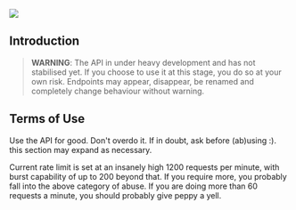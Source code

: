 ![](https://i.imgur.com/0FXGl6P.png)

## Introduction

> **WARNING**: The API in under heavy development and has not stabilised yet. If you choose to use it at this stage, you do so at your own risk. Endpoints may appear, disappear, be renamed and completely change behaviour without warning.

## Terms of Use

Use the API for good. Don't overdo it. If in doubt, ask before (ab)using :). this section may expand as necessary.

Current rate limit is set at an insanely high 1200 requests per minute, with burst capability of up to 200 beyond that. If you require more, you probably fall into the above category of abuse. If you are doing more than 60 requests a minute, you should probably give peppy a yell.
